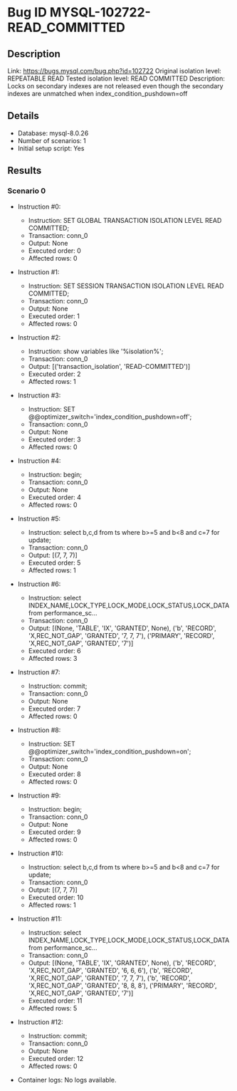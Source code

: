 # Bug ID MYSQL-102722-READ_COMMITTED

## Description

Link:                     https://bugs.mysql.com/bug.php?id=102722
Original isolation level: REPEATABLE READ
Tested isolation level:   READ COMMITTED
Description:              Locks on secondary indexes are not released even though the secondary indexes are unmatched when index_condition_pushdown=off


## Details
 * Database: mysql-8.0.26
 * Number of scenarios: 1
 * Initial setup script: Yes

## Results
### Scenario 0
 * Instruction #0:
     - Instruction:  SET GLOBAL TRANSACTION ISOLATION LEVEL READ COMMITTED;
     - Transaction: conn_0
     - Output: None
     - Executed order: 0
     - Affected rows: 0
 * Instruction #1:
     - Instruction:  SET SESSION TRANSACTION ISOLATION LEVEL READ COMMITTED;
     - Transaction: conn_0
     - Output: None
     - Executed order: 1
     - Affected rows: 0
 * Instruction #2:
     - Instruction:  show variables like '%isolation%';
     - Transaction: conn_0
     - Output: [('transaction_isolation', 'READ-COMMITTED')]
     - Executed order: 2
     - Affected rows: 1
 * Instruction #3:
     - Instruction:  SET @@optimizer_switch='index_condition_pushdown=off';
     - Transaction: conn_0
     - Output: None
     - Executed order: 3
     - Affected rows: 0
 * Instruction #4:
     - Instruction:  begin;
     - Transaction: conn_0
     - Output: None
     - Executed order: 4
     - Affected rows: 0
 * Instruction #5:
     - Instruction:  select b,c,d from ts where b>=5 and b<8 and c=7 for update;
     - Transaction: conn_0
     - Output: [(7, 7, 7)]
     - Executed order: 5
     - Affected rows: 1
 * Instruction #6:
     - Instruction:  select INDEX_NAME,LOCK_TYPE,LOCK_MODE,LOCK_STATUS,LOCK_DATA from performance_sc...
     - Transaction: conn_0
     - Output: [(None, 'TABLE', 'IX', 'GRANTED', None), ('b', 'RECORD', 'X,REC_NOT_GAP', 'GRANTED', '7, 7, 7'), ('PRIMARY', 'RECORD', 'X,REC_NOT_GAP', 'GRANTED', '7')]
     - Executed order: 6
     - Affected rows: 3
 * Instruction #7:
     - Instruction:  commit;
     - Transaction: conn_0
     - Output: None
     - Executed order: 7
     - Affected rows: 0
 * Instruction #8:
     - Instruction:  SET @@optimizer_switch='index_condition_pushdown=on';
     - Transaction: conn_0
     - Output: None
     - Executed order: 8
     - Affected rows: 0
 * Instruction #9:
     - Instruction:  begin;
     - Transaction: conn_0
     - Output: None
     - Executed order: 9
     - Affected rows: 0
 * Instruction #10:
     - Instruction:  select b,c,d from ts where b>=5 and b<8 and c=7 for update;
     - Transaction: conn_0
     - Output: [(7, 7, 7)]
     - Executed order: 10
     - Affected rows: 1
 * Instruction #11:
     - Instruction:  select INDEX_NAME,LOCK_TYPE,LOCK_MODE,LOCK_STATUS,LOCK_DATA from performance_sc...
     - Transaction: conn_0
     - Output: [(None, 'TABLE', 'IX', 'GRANTED', None), ('b', 'RECORD', 'X,REC_NOT_GAP', 'GRANTED', '6, 6, 6'), ('b', 'RECORD', 'X,REC_NOT_GAP', 'GRANTED', '7, 7, 7'), ('b', 'RECORD', 'X,REC_NOT_GAP', 'GRANTED', '8, 8, 8'), ('PRIMARY', 'RECORD', 'X,REC_NOT_GAP', 'GRANTED', '7')]
     - Executed order: 11
     - Affected rows: 5
 * Instruction #12:
     - Instruction:  commit;
     - Transaction: conn_0
     - Output: None
     - Executed order: 12
     - Affected rows: 0

 * Container logs:
   No logs available.
